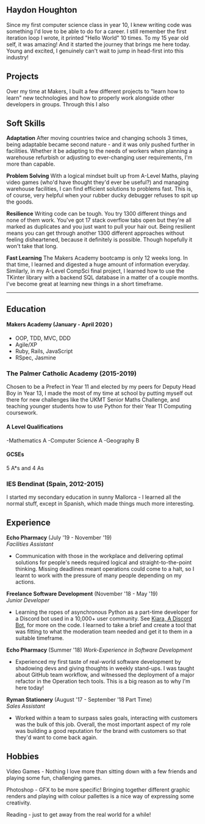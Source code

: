 ## Haydon Houghton

Since my first computer science class in year 10, I knew writing code was something I'd love to be able to do for a career. I still remember the first iteration loop I wrote, it printed "Hello World" 10 times. To my 15 year old self, it was amazing! And it started the journey that brings me here today. Young and excited, I genuinely can't wait to jump in head-first into this industry!

## Projects
Over my time at Makers, I built a few different projects to "learn how to learn" new technologies and how to properly work alongside other developers in groups. Through this I also


## Soft Skills
**Adaptation**
After moving countries twice and changing schools 3 times, being adaptable became second nature - and it was only pushed further in facilities. Whether it be adapting to the needs of workers when planning a warehouse refurbish or adjusting to ever-changing user requirements, I'm more than capable.

**Problem Solving**
With a logical mindset built up from A-Level Maths, playing video games (who'd have thought they'd ever be useful?) and managing warehouse facilities, I can find efficient solutions to problems fast. This is, of course, very helpful when your rubber ducky debugger refuses to spit up the goods.

**Resilience**
Writing code can be tough. You try 1300 different things and none of them work. You've got 17 stack overflow tabs open but they're all marked as duplicates and you just want to pull your hair out. Being resilient means you can get through another 1300 different approaches without feeling disheartened, because it definitely is possible. Though hopefully it won't take that long.

**Fast Learning**
The Makers Academy bootcamp is only 12 weeks long. In that time, I learned and digested a huge amount of information everyday. Similarly, in my A-Level CompSci final project, I learned how to use the TKinter library with a backend SQL database in a matter of a couple months. I've become great at learning new things in a short timeframe.
****


## Education

#### Makers Academy (January - April 2020 )

- OOP, TDD, MVC, DDD
- Agile/XP
- Ruby, Rails, JavaScript
- RSpec, Jasmine

### The Palmer Catholic Academy (2015-2019)

Chosen to be a Prefect in Year 11 and elected by my peers for Deputy Head Boy in Year 13,
I made the most of my time at school by putting myself out there for new challenges like the UKMT
Senior Maths Challenge, and teaching younger students how to use Python for their Year 11 Computing 
coursework.

#### A Level Qualifications
-Mathematics A
-Computer Science  A
-Geography B
 
#### GCSEs
5 A\*s and 4 As
  
### IES Bendinat (Spain, 2012-2015)

I started my secondary education in sunny Mallorca - I learned all the normal stuff, except in Spanish, which made things much more interesting.

## Experience

**Echo Pharmacy** (July '19 - November '19)    
*Facilities Assistant* 
- Communication with those in the workplace and delivering optimal solutions for people's needs
required logical and straight-to-the-point thinking. Missing deadlines meant operations could come to a halt, 
so I learnt to work with the pressure of many people depending on my actions.

**Freelance Software Development** (November '18 - May '19)     
*Junior Developer*
- Learning the ropes of asynchronous Python as a part-time developer for a Discord bot used in a 10,000+ user community. See [Kiara, A Discord Bot](https://github.com/Nekorooni/Kiara), for more on the code. I learned to take a brief and create a tool that was fitting to what the moderation team needed and get it to them in a suitable timeframe.

**Echo Pharmacy** (Summer '18)
*Work-Experience in Software Development*
- Experienced my first taste of real-world software development by shadowing devs and giving thoughts in weekly stand-ups. I was taught about GitHub team workflow, and witnessed the deployment of a major refactor in the Operation tech tools. This is a big reason as to why I'm here today!

**Ryman Stationery** (August '17 - September '18 Part Time)     
*Sales Assistant*  
- Worked within a team to surpass sales goals, interacting with customers was the bulk of this job. 
Overall, the most important aspect of my role was building a good reputation for the brand with customers so 
that they'd want to come back again.


## Hobbies

Video Games - Nothing I love more than sitting down with a few friends and playing some fun, challenging games.

Photoshop - GFX to be more specific! Bringing together different graphic renders and playing with colour pallettes is a nice way of expressing some creativity.

Reading - just to get away from the real world for a while!


